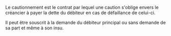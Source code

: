 Le cautionnement est le contrat par lequel une caution s'oblige envers le créancier à payer la dette du débiteur en cas de défaillance de celui-ci.

Il peut être souscrit à la demande du débiteur principal ou sans demande de sa part et même à son insu.
